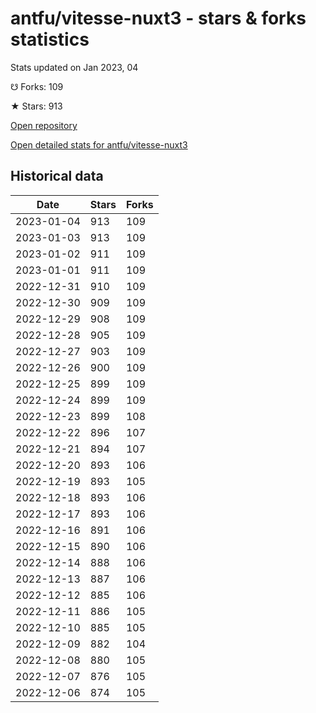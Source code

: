 # antfu/vitesse-nuxt3 - stars & forks statistics

Stats updated on Jan 2023, 04

☋ Forks: 109

★ Stars: 913

[Open repository](https://github.com/antfu/vitesse-nuxt3)

[Open detailed stats for antfu/vitesse-nuxt3](https://reviewgithub.com/rep/antfu/vitesse-nuxt3)

## Historical data
| Date | Stars | Forks |
|------|-------|-------|
| 2023-01-04 | 913 | 109 | 
| 2023-01-03 | 913 | 109 | 
| 2023-01-02 | 911 | 109 | 
| 2023-01-01 | 911 | 109 | 
| 2022-12-31 | 910 | 109 | 
| 2022-12-30 | 909 | 109 | 
| 2022-12-29 | 908 | 109 | 
| 2022-12-28 | 905 | 109 | 
| 2022-12-27 | 903 | 109 | 
| 2022-12-26 | 900 | 109 | 
| 2022-12-25 | 899 | 109 | 
| 2022-12-24 | 899 | 109 | 
| 2022-12-23 | 899 | 108 | 
| 2022-12-22 | 896 | 107 | 
| 2022-12-21 | 894 | 107 | 
| 2022-12-20 | 893 | 106 | 
| 2022-12-19 | 893 | 105 | 
| 2022-12-18 | 893 | 106 | 
| 2022-12-17 | 893 | 106 | 
| 2022-12-16 | 891 | 106 | 
| 2022-12-15 | 890 | 106 | 
| 2022-12-14 | 888 | 106 | 
| 2022-12-13 | 887 | 106 | 
| 2022-12-12 | 885 | 106 | 
| 2022-12-11 | 886 | 105 | 
| 2022-12-10 | 885 | 105 | 
| 2022-12-09 | 882 | 104 | 
| 2022-12-08 | 880 | 105 | 
| 2022-12-07 | 876 | 105 | 
| 2022-12-06 | 874 | 105 | 

